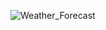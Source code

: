 ![Weather_Forecast](https://github.com/Bishozit/Weather_Forecast_App/assets/110930138/2212a19c-ebb0-4a1d-bc3a-9fceff2bd789)
